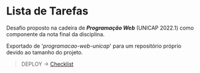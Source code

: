 # Lista de Tarefas

Desafio proposto na cadeira de ***Programação Web*** (UNICAP 2022.1) como componente da nota final da disciplina.

Exportado de '*programacao-web-unicap*' para um repositório próprio devido ao tamanho do projeto.

>DEPLOY -> <a href="https://pw-checklist.surge.sh/" target="_blank">Checklist</a>